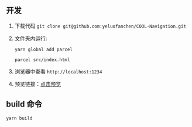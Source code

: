 ## 开发

1. 下载代码 `git clone git@github.com:yeluofanchen/COOL-Navigation.git`

2. 文件夹内运行:

   ```shell
   yarn global add parcel
   
   parcel src/index.html
   ```

   

3. 浏览器中查看 `http://localhost:1234`

4. 预览链接：[点击预览](https://yeluofanchen.github.io/COOL-Navigation/dist/index.html)

## build 命令

```shell
yarn build
```




